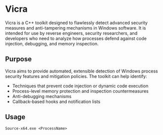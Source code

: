 # Vicra

Vicra is a C++ toolkit designed to flawlessly detect advanced security measures and anti-tampering mechanisms in Windows software. It is intended for use by reverse engineers, security researchers, and developers who need to analyze how processes defend against code injection, debugging, and memory inspection.

## Purpose

Vicra aims to provide automated, extensible detection of Windows process security features and mitigation policies. The toolkit can help identify:

- Techniques that prevent code injection or dynamic code execution
- Process-level memory protection and inspection countermeasures
- Anti-debugging mechanisms
- Callback-based hooks and notification lists

## Usage

```
Source-x64.exe <ProcessName>
```
